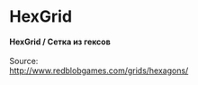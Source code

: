 # HexGrid
<b>HexGrid / Сетка из гексов</b><br><br>
Source:<br>http://www.redblobgames.com/grids/hexagons/

